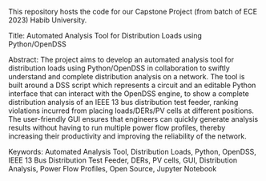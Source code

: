 This repository hosts the code for our Capstone Project (from batch of ECE 2023) Habib University.  

Title: Automated Analysis Tool for Distribution Loads using Python/OpenDSS
 
Abstract: The project aims to develop an automated analysis tool for distribution loads using Python/OpenDSS in collaboration to swiftly understand and complete distribution analysis on a network. The tool is built around a DSS script which represents a circuit and an editable Python interface that can interact with the OpenDSS engine, to show a complete distribution analysis of an IEEE 13 bus distribution test feeder, ranking violations incurred from placing loads/DERs/PV cells at different positions. The user-friendly GUI ensures that engineers can quickly generate analysis results without having to run multiple power flow profiles, thereby increasing their productivity and improving the reliability of the network.
 
Keywords: Automated Analysis Tool, Distribution Loads, Python, OpenDSS, IEEE 13 Bus Distribution Test Feeder, DERs, PV cells, GUI, Distribution Analysis, Power Flow Profiles, Open Source, Jupyter Notebook
